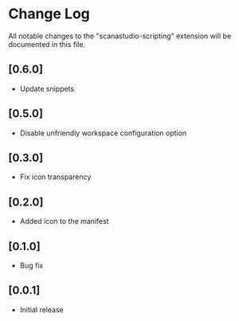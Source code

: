 # Change Log

All notable changes to the "scanastudio-scripting" extension will be documented in this file.

## [0.6.0]
- Update snippets

## [0.5.0]
- Disable unfriendly workspace configuration option

## [0.3.0]
- Fix icon transparency

## [0.2.0]
- Added icon to the manifest

## [0.1.0]
- Bug fix

## [0.0.1]

- Initial release